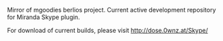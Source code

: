 Mirror of mgoodies berlios project.
Current active development repository for Miranda Skype plugin.

For download of current builds, please visit http://dose.0wnz.at/Skype/